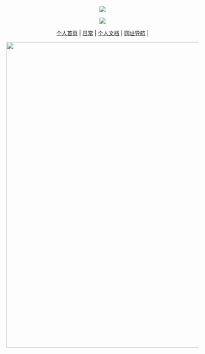 <p align="center">
<img src="https://capsule-render.vercel.app/api?type=waving&color=timeGradient&height=300&&section=header&text=Hi&fontSize=90&fontAlign=50&fontAlignY=30&desc=码代码日常&descAlign=50&descSize=30&descAlignY=60&animation=twinkling" />
</p>
<p align = "center" > 
<img    src="https://github-readme-stats.vercel.app/api/top-langs/?username=lytree&theme=radical" /> 
</div>

<p align="center">
<a href="http://prideyang.top/">个人首页</a> | <a href="http://blog.prideyang.top/">日常</a> | <a href="http://doc.prideyang.top/">个人文档</a> | <a href="http://nav.prideyang.top/">网址导航</a> |
</p>


<p align="center"> <img width="800" src="https://github-readme-activity-graph.vercel.app/graph?username=lytree&theme=github-compact&hide_border=true&area=true" /> </p>










